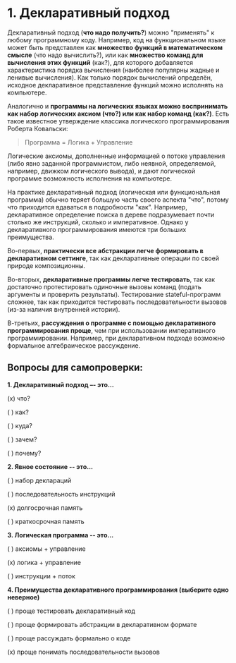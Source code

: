 # 1. Декларативный подход
Декларативный подход (**что надо получить?**) можно "применять" к любому программному коду. Например, код на функциональном языке может быть представлен как **множество функций в математическом смысле** (что надо вычислить?), или как **множество команд для вычисления этих функций** (как?), для которого добавляется характеристика порядка вычисления (наиболее популярны жадные и ленивые вычисления). Как только порядок вычислений определён, исходное декларативное представление функций можно исполнять на компьютере.

Аналогично и **программы на логических языках можно воспринимать как набор логических аксиом (что?) или как набор команд (как?)**. Есть такое известное утверждение классика логического программирования Роберта Ковальски:

> Программа = Логика + Управление

Логические аксиомы, дополненные информацией о потоке управления (либо явно заданной программистом, либо неявной, определяемой, например, движком логического вывода), и дают логической программе возможность исполнения на компьютере. 

На практике декларативный подход (логическая или функциональная программа) обычно теряет большую часть своего аспекта "что", потому что приходится вдаваться в подробности "как". Например, декларативное определение поиска в дереве подразумевает почти столько же инструкций, сколько и императивное. Однако у декларативного программирования имеются три больших преимущества.

Во-первых, **практически все абстракции легче формировать в декларативном сеттинге**, так как декларативные операции по своей природе композиционны.

Во-вторых, **декларативные программы легче тестировать**, так как достаточно протестировать одиночные вызовы команд (подать аргументы и проверить результаты). Тестирование stateful-программ сложнее, так как приходится тестировать последовательности вызовов (из-за наличия внутренней истории).

В-третьих, **рассуждения о программе с помощью декларативного программирования проще**, чем при использовании императивного программировании. Например, при декларативном подходе возможно формальное алгебраическое рассуждение.

## Вопросы для самопроверки:

**1. Декларативный подход –- это...**

(x) что?

( ) как?

( ) куда?

( ) зачем?

( ) почему?

**2. Явное состояние -- это...**

( ) набор деклараций

( ) последовательность инструкций

(x) долгосрочная память

( ) краткосрочная память

**3. Логическая программа -- это...**

( ) аксиомы + управление

(x) логика + управление

( ) инструкции + поток

**4. Преимущества декларативного программирования (выберите одно неверное)**

( ) проще тестировать декларативный код

( ) проще формировать абстракции в декларативном формате

( ) проще рассуждать формально о коде

(x) проще понимать последовательности вызовов 
